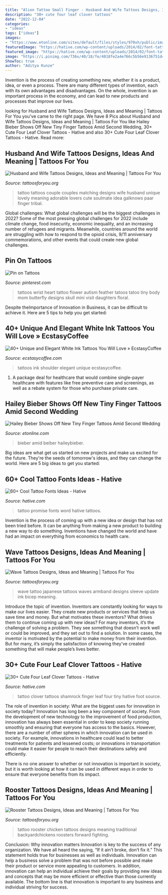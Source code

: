 ```yaml
---
title: "Alien Tattoo Small Finger - Husband And Wife Tattoos Designs, Ideas And Meaning"
description: "30+ cute four leaf clover tattoos"
date: "2022-12-04"
categories:
- "ideas"
tags: ["ideas"]
images:
- "https://www.etonline.com/sites/default/files/styles/970xh/public/images/2019-08/hailey_beiber_tattoos.jpg?itok=eExIt7l3"
featuredImage: "https://hative.com/wp-content/uploads/2014/02/font-tattoos/promise-word-tattoo-idea-13.jpg"
featured_image: "https://hative.com/wp-content/uploads/2014/02/font-tattoos/promise-word-tattoo-idea-13.jpg"
image: "https://i.pinimg.com/736x/40/18/fe/4018fe2a4e766c5b56e9136751d48fb4.jpg"
ShowToc: true
author: "Aditya Kunze"
---
```



Invention is the process of creating something new, whether it is a product, idea, or even a process. There are many different types of invention, each with its own advantages and disadvantages. On the whole, invention is an important process in the economy, and can lead to new products and processes that improve our lives.

	

		
looking for Husband and Wife Tattoos Designs, Ideas and Meaning | Tattoos For You you've came to the right page. We have 8 Pics about Husband and Wife Tattoos Designs, Ideas and Meaning | Tattoos For You like Hailey Bieber Shows Off New Tiny Finger Tattoos Amid Second Wedding, 30+ Cute Four Leaf Clover Tattoos - Hative and also 30+ Cute Four Leaf Clover Tattoos - Hative. Read more:
		
    
## Husband And Wife Tattoos Designs, Ideas And Meaning | Tattoos For You

<img loading=lazy src="https://www.tattoosforyou.org/wp-content/uploads/2018/01/Husband-and-Wife-Tattoos-Designs.jpg" onerror="this.onerror=null;this.src='https://tse4.mm.bing.net/th?id=OIP.0QCy5OSKT9hXUcFGzPznVQHaJ4&amp;pid=15.1';" alt="Husband and Wife Tattoos Designs, Ideas and Meaning | Tattoos For You">

_Source: tattoosforyou.org_

>tattoo tattoos couple couples matching designs wife husband unique lovely meaning adorable lovers cute soulmate idea galknows paar finger tribal. 

	

Global challenges: What global challenges will be the biggest challenges in 2022?
Some of the most pressing global challenges for 2022 include climate change, food insecurity, economic inequality, and an increasing number of refugees and migrants. Meanwhile, countries around the world are struggling with how to respond to the opioid crisis, 9/11 anniversary commemorations, and other events that could create new global challenges.

    
## Pin On Tattoos

<img loading=lazy src="https://i.pinimg.com/736x/40/18/fe/4018fe2a4e766c5b56e9136751d48fb4.jpg" onerror="this.onerror=null;this.src='https://tse3.mm.bing.net/th?id=OIP.JDi08sZxkuRYCp_tuFUtIAAAAA&amp;pid=15.1';" alt="Pin on Tattoos">

_Source: pinterest.com_

>tattoos wrist heart tattoo flower autism feather tatoos tatoo tiny body mom butterfly designs skull mini visit daughters floral. 

	

Despite theImportance of Innovation in Business, it can be difficult to achieve it. Here are 5 tips to help you get started: 

    
## 40+ Unique And Elegant White Ink Tattoos You Will Love » EcstasyCoffee

<img loading=lazy src="https://i2.wp.com/www.ecstasycoffee.com/wp-content/uploads/2016/10/Rose-Gripped-Shoulder.jpg" onerror="this.onerror=null;this.src='https://tse3.mm.bing.net/th?id=OIP.Mj5bMmylK6tIckox8CjY2wHaJ4&amp;pid=15.1';" alt="40+ Unique and Elegant White Ink Tattoos You Will Love » EcstasyCoffee">

_Source: ecstasycoffee.com_

>tattoos ink shoulder elegant unique ecstasycoffee. 

	

1) A package deal for healthcare that would combine single-payer healthcare with features like free preventive care and screenings, as well as a rebate system for those who purchase private care.

    
## Hailey Bieber Shows Off New Tiny Finger Tattoos Amid Second Wedding

<img loading=lazy src="https://www.etonline.com/sites/default/files/styles/970xh/public/images/2019-08/hailey_beiber_tattoos.jpg?itok=eExIt7l3" onerror="this.onerror=null;this.src='https://tse4.mm.bing.net/th?id=OIP.dmiz68vL-90MsXqDMZAT-QAAAA&amp;pid=15.1';" alt="Hailey Bieber Shows Off New Tiny Finger Tattoos Amid Second Wedding">

_Source: etonline.com_

>bieber amid beiber haileybieber. 

	

Big ideas are what get us started on new projects and make us excited for the future. They're the seeds of tomorrow's ideas, and they can change the world. Here are 5 big ideas to get you started: 

    
## 60+ Cool Tattoo Fonts Ideas - Hative

<img loading=lazy src="https://hative.com/wp-content/uploads/2014/02/font-tattoos/promise-word-tattoo-idea-13.jpg" onerror="this.onerror=null;this.src='https://tse2.mm.bing.net/th?id=OIP.VZtPGUvXQCzEU1hE8otduQHaE8&amp;pid=15.1';" alt="60+ Cool Tattoo Fonts Ideas - Hative">

_Source: hative.com_

>tattoo promise fonts word hative tattoos. 

	

Invention is the process of coming up with a new idea or design that has not been tried before. It can be anything from making a new product to building a new way to do something. Inventions have changed the world and have had an impact on everything from economics to health care.

    
## Wave Tattoos Designs, Ideas And Meaning | Tattoos For You

<img loading=lazy src="http://www.tattoosforyou.org/wp-content/uploads/2016/05/Wave-Armband-Tattoo.jpg" onerror="this.onerror=null;this.src='https://tse1.mm.bing.net/th?id=OIP.WfXF1rGPDcatpWbpjnN-ZQHaJ3&amp;pid=15.1';" alt="Wave Tattoos Designs, Ideas and Meaning | Tattoos For You">

_Source: tattoosforyou.org_

>wave tattoo japanese tattoos waves armband designs sleeve update ink bicep meaning. 

	

Introduce the topic of invention.
Inventors are constantly looking for ways to make our lives easier. They create new products or services that help us save time and money. But what motivates these inventors? What drives them to continue coming up with new ideas?
For many inventors, it’s the challenge of solving a problem. They see something that doesn’t work well or could be improved, and they set out to find a solution. In some cases, the inventor is motivated by the potential to make money from their invention. But for many, it’s simply the satisfaction of knowing they’ve created something that will make people’s lives better.

    
## 30+ Cute Four Leaf Clover Tattoos - Hative

<img loading=lazy src="https://hative.com/wp-content/uploads/2014/04/clover-tattoos/32-green-shamrock-finger-tattoo.jpg" onerror="this.onerror=null;this.src='https://tse1.mm.bing.net/th?id=OIP.P_QWWTqMZcOraC1o9ifEeQHaHa&amp;pid=15.1';" alt="30+ Cute Four Leaf Clover Tattoos - Hative">

_Source: hative.com_

>tattoo clover tattoos shamrock finger leaf four tiny hative foot source. 

	

The role of invention in society: What are the biggest uses for innovation in society today?
Innovation has long been a key component of society. From the development of new technology to the improvement of food production, innovation has always been essential in order to keep society running smoothly and ensuring that everyone has access to the basics. 
However, there are a number of other spheres in which innovation can be used in society. For example, innovations in healthcare could lead to better treatments for patients and lessened costs; or innovations in transportation could make it easier for people to reach their destinations safely and efficiently. 

There is no one answer to whether or not innovation is important in society, but it is worth looking at how it can be used in different ways in order to ensure that everyone benefits from its impact.

    
## Rooster Tattoos Designs, Ideas And Meaning | Tattoos For You

<img loading=lazy src="https://www.tattoosforyou.org/wp-content/uploads/2016/03/Rooster-Tattoo.jpg" onerror="this.onerror=null;this.src='https://tse2.mm.bing.net/th?id=OIP.2RY2Lu0GVwJtGDtPOHM_tAHaLH&amp;pid=15.1';" alt="Rooster Tattoos Designs, Ideas and Meaning | Tattoos For You">

_Source: tattoosforyou.org_

>tattoo rooster chicken tattoos designs meaning traditional backyardchickens roosters forward fighting. 

	

Conclusion: Why innovation matters
Innovation is key to the success of any organization. We have all heard the saying, “If it ain’t broke, don’t fix it.” This statement holds true for businesses as well as individuals. Innovation can help a business solve a problem that was not before possible and make their product or service more appealing to customers. In addition, innovation can help an individual achieve their goals by providing new ideas and concepts that may be more efficient or effective than those currently available. The bottom line is that innovation is important to any business and individual striving for success.

